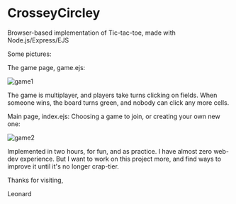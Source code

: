 # CrosseyCircley
Browser-based implementation of Tic-tac-toe, made with Node.js/Express/EJS

Some pictures:

The game page, game.ejs:

![game1](https://user-images.githubusercontent.com/38794784/137586958-11b41989-6744-4e09-a38f-e8e5305b1935.PNG)

The game is multiplayer, and players take turns clicking on fields. When someone wins, the board turns green, and nobody can click any more cells.

Main page, index.ejs: Choosing a game to join, or creating your own new one:

![game2](https://user-images.githubusercontent.com/38794784/137586962-6cfd704f-9f62-46a5-9d92-a77cefabea72.PNG)

Implemented in two hours, for fun, and as practice. I have almost zero web-dev experience. But I want to work on this project more, and find ways to improve it until it's no longer crap-tier. 

Thanks for visiting,

Leonard 
